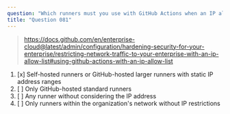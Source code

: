 ```yaml
---
question: "Which runners must you use with GitHub Actions when an IP allow list is enabled on your enterprise?"
title: "Question 081"
---
```


> https://docs.github.com/en/enterprise-cloud@latest/admin/configuration/hardening-security-for-your-enterprise/restricting-network-traffic-to-your-enterprise-with-an-ip-allow-list#using-github-actions-with-an-ip-allow-list
1. [x] Self-hosted runners or GitHub-hosted larger runners with static IP address ranges
1. [ ] Only GitHub-hosted standard runners
1. [ ] Any runner without considering the IP address
1. [ ] Only runners within the organization's network without IP restrictions
